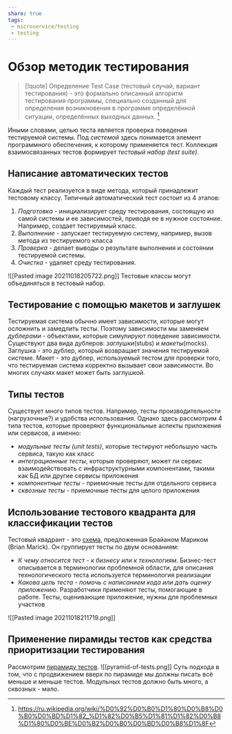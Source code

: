 ```yaml
---
share: true
tags:
 - microservice/testing
 - testing
---
```

# Обзор методик тестирования
> [!quote] Определение
> Test Case (тестовый случай, вариант тестирования) - это формально описанный алгоритм тестирования программы, специально созданный для определения возникновения в программе определённой ситуации, определённых выходных данных. [^1]

[^1]:https://ru.wikipedia.org/wiki/%D0%92%D0%B0%D1%80%D0%B8%D0%B0%D0%BD%D1%82_%D1%82%D0%B5%D1%81%D1%82%D0%B8%D1%80%D0%BE%D0%B2%D0%B0%D0%BD%D0%B8%D1%8F

Иными словами, целью теста является проверка поведения тестируемой системы. Под *системой* здесь понимается элемент программного обеспечения, к которому применяется тест. Коллекция взаимосвязанных тестов формирует *тестовый набор (test suite)*.
## Написание автоматических тестов
Каждый тест реализуется в виде метода, который принадлежит тестовому классу.
Типичный автоматический тест состоит из 4 этапов:
1. *Подготовка* - инициализирует среду тестирования, состоящую из самой системы и ее зависимостей, приводя ее в нужное состояние. Например, создает тестируемый класс.
2. *Выполнение* - запускает тестируемую систему, например, вызов метода из тестируемого класса
3. *Проверка* - делает выводы о результате выполнения и состоянии тестируемой системы.
4. *Очистка* - удаляет среду тестирования.

![[Pasted image 20211018205722.png]]
Тестовые классы могут объединяться в тестовый набор.
## Тестирование с помощью макетов и заглушек
Тестируемая система обычно имеет зависимости, которые могут осложнить и замедлить тесты. Поэтому зависимости мы заменяем *дублерами* - объектами, которые симулируют поведение зависимости. 
Существуют два вида дублеров: *заглушки*(stubs) и *макеты*(mocks). Заглушка - это дублер, который возвращает значения тестируемой системе. Макет - это дублер, используемый тестом для проверки того, что тестируемая система корректно вызывает свои зависимости. Во многих случаях макет может быть заглушкой.
## Типы тестов
Существует много типов тестов. Например, тесты производительности (нагрузочные?) и удобства использования. Однако здесь рассмотрим 4 типа тестов, которые проверяют функциональные аспекты приложения или сервисов, а именно:
- *модульные тесты (unit tests)*, которые тестируют небольшую часть сервиса, такую как класс
- *интеграционные тесты*, которые проверяют, может ли сервис взаимодействовать с инфраструктурными компонентами, такими как БД или другие сервисы приложения
- *компонентные тесты* - приемочные тесты для отдельного сервиса
- *сквозные тесты* - приемочные тесты для целого приложения

## Использование тестового квадранта для классификации тестов
Тестовый квадрант - это [схема](http://www.exampler.com/old-blog/2003/08/21/#agile-testing-project-1), предложенная Брайаном Мариком (Brian Marick). Он группирует тесты по двум основаниям:
- *К чему относится тест - к бизнесу или к технологиям*. Бизнес-тест описывается в терминологии проблемной области, для описания технологического теста используется терминология реализации
- *Какова цель теста - помочь с написанием кода или дать оценку приложению*. Разработчики применяют тесты, помогающие в работе. Тесты, оценивающие приложение, нужны для проблемных участков

![[Pasted image 20211018211719.png]]
## Применение пирамиды тестов как средства приоритизации тестирования
Рассмотрим [пирамиду тестов](https://www.martinfowler.com/bliki/TestPyramid.html).
![[pyramid-of-tests.png]]
Суть подхода в том, что с продвижением вверх по пирамиде мы должны писать всё меньше и меньше тестов. Модульных тестов должно быть много, а сквозных - мало.
